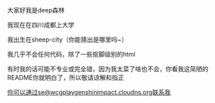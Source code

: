 大家好我是deep森林

我现在在四川成都上大学

我出生在sheep-city（你能猜出是哪里吗~）

我几乎不会任何代码，除了一些抠脚级别的html

有时我的话可能不专业或完全错，因为我太菜了啥也不会，你看我这简陋的README你就明白了，所以敬请谅解和指正

你可以通过se@wcgplaygenshinimpact.cloudns.org联系我
